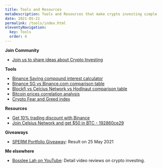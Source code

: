 ```yaml
---
title: Tools and Resources
metaDescription: Tools and Resources that make crypto investing simple
date: 2021-05-21
permalink: /tools/index.html
eleventyNavigation:
  key: Tools
  order: 4
---
```


**Join Community**

- [Join us to share ideas about Crypto Investing ](https://t.me/cryptowithbosslee)

**Tools**

- [Binance Saving compound interest calculator](https://docs.google.com/spreadsheets/d/1tU4rdh-9S5UrMv8X1uMKa7gGJf4OVP8kHV1Bgxn0_uw/view?)
- [Binance SG vs Binance.com comparison table](https://docs.google.com/spreadsheets/d/e/2PACX-1vQq2sZSFzJUiKF7_3HEx4ZbISGboc-VFllnrQCqhB1Pzp_E_SydolvK37eQJMYEDL__6ESk78g7x4QF/pubhtml)
- [Blockfi vs Celcius Network vs Hodlnaut comparison table](https://docs.google.com/spreadsheets/d/e/2PACX-1vQq2sZSFzJUiKF7_3HEx4ZbISGboc-VFllnrQCqhB1Pzp_E_SydolvK37eQJMYEDL__6ESk78g7x4QF/pubhtml)
- [Bitcoin prices correlation analysis](https://cryptowat.ch/correlations)
- [Crypto Fear and Greed index](https://alternative.me/crypto/fear-and-greed-index/)

**Resources**

- [Get 10% trading discount with Binance](https://www.binance.com/en/register?ref=QAKCNSFH)
- [Join Celsius Network and get $50 in BTC - 192860ce29](https://celsiusnetwork.app.link/192860ce29)

  
**Giveaways**

- [SPERM Portfolio Giveaway](https://docs.google.com/spreadsheets/d/e/2PACX-1vQuq76vu4sbe_ej4Yu_1OkN13u4Ld2DxSW0xbEG8s3_KlR9dkSE1cookr-8FtCkNLqmJ4qr6clMu8L9/pubhtml?gid=1826748795&single=true): Result on 25 May 2021


**Me elsewhere**
- [Bosslee Lah on YouTube](https://www.youtube.com/channel/UCYZEakRmAdZ_NRpnW0RzPVQ?app=desktop&sub_confirmation=1): Detail video reviews on crypto investing. 
   
